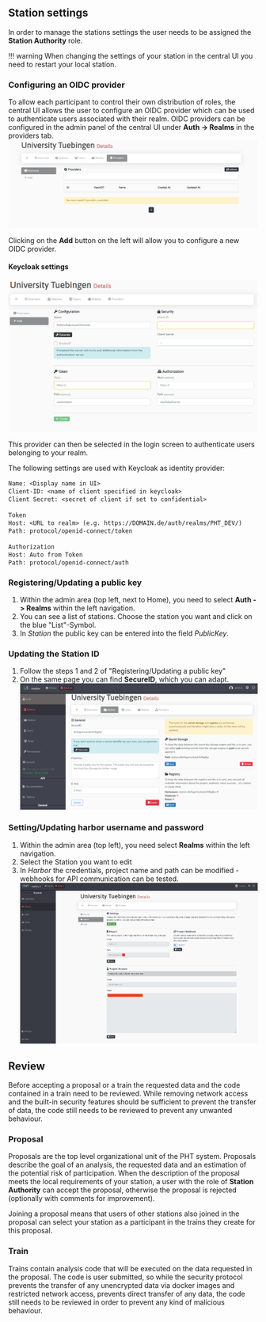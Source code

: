 ## Station settings

In order to manage the stations settings the user needs to be assigned the **Station Authority** role.

!!! warning
   When changing the settings of your station in the central UI you need to restart your local station.


### Configuring an OIDC provider
To allow each participant to control their own distribution of roles, the central UI allows the user to configure an OIDC provider which
can be used to authenticate users associated with their realm.
OIDC providers can be configured in the admin panel of the central UI under **Auth -> Realms** in the providers tab.
[![image](../images/ui_images/providers_overview.png)](../images/ui_images/providers_overview.png)


Clicking on the **Add** button on the left will allow you to configure a new OIDC provider.

#### Keycloak settings

[![image](../images/ui_images/provider_add.png)](../images/ui_images/provider_add.png)

This provider can then be selected in the login screen to authenticate users belonging to your realm.

The following settings are used with Keycloak as identity provider:
```
Name: <Display name in UI>
Client-ID: <name of client specified in keycloak>
Client Secret: <secret of client if set to confidential>

Token
Host: <URL to realm> (e.g. https://DOMAIN.de/auth/realms/PHT_DEV/)
Path: protocol/openid-connect/token

Authorization
Host: Auto from Token
Path: protocol/openid-connect/auth
```

### Registering/Updating a public key

1. Within the admin area (top left, next to Home), you need to select **Auth -> Realms** within the left navigation.
2. You can see a list of stations. Choose the station you want and click on the blue "List"-Symbol.
3. In *Station* the public key can be entered into the field *PublicKey*.

### Updating the Station ID

1. Follow the steps 1 and 2 of "Registering/Updating a public key"
2. On the same page you can find **SecureID**, which you can adapt.
   [![image](../images/ui_images/pk_station.png)](../images/ui_images/pk_station.png)

### Setting/Updating harbor username and password

1. Within the admin area (top left), you need select **Realms** within the left navigation.
2. Select the Station you want to edit
3. In *Harbor* the credentials, project name and path can be modified - webhooks for API communication can be tested.
   [![image](../images/ui_images/harbor_station.png)](../images/ui_images/harbor_station.png)


## Review
Before accepting a proposal or a train the requested data and the code contained in a train need to be reviewed. While
removing network access and the built-in security features should be sufficient to prevent the transfer of data, the 
code still needs to be reviewed to prevent any unwanted behaviour.

### Proposal
Proposals are the top level organizational unit of the PHT system. Proposals describe the goal of an analysis, the 
requested data and an estimation of the potential risk of participation. When the description of the proposal meets the
local requirements of your station, a user with the role of **Station Authority** can accept the proposal, otherwise
the proposal is rejected (optionally with comments for improvement).

Joining a proposal means that users of other stations also joined in the proposal can select your station as a
participant in the trains they create for this proposal.

### Train
Trains contain analysis code that will be executed on the data requested in the proposal. The code is user submitted, so
while the security protocol prevents the transfer of any unencrypted data via docker images and restricted network access,
prevents direct transfer of any data, the code still needs to be reviewed in order to prevent any kind of malicious behaviour.


